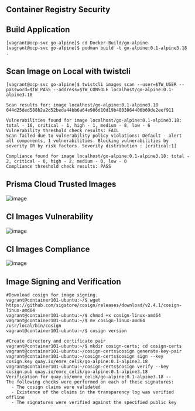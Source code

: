 Container Registry Security
----------------

Build Application
--------------
    [vagrant@ocp-svc go-alpine]$ cd Docker-Build/go-alpine
    [vagrant@ocp-svc go-alpine]$ podman build -t go-alpine:0.1-alpine3.18 .

Scan Image on Local with twistcli
--------------
    [vagrant@ocp-svc go-alpine]$ twistcli images scan --user=$TW_USER --password=$TW_PASS --address=$TW_CONSOLE localhost/go-alpine:0.1-alpine3.18
    
    Scan results for: image localhost/go-alpine:0.1-alpine3.18 044d25ded588b2a2d52beda44bb6a64e986d10d19b4803864406b69de2eef911
    
    Vulnerabilities found for image localhost/go-alpine:0.1-alpine3.18: total - 16, critical - 1, high - 1, medium - 8, low - 6
    Vulnerability threshold check results: FAIL
    Scan failed due to vulnerability policy violations: Default - alert all components, 1 vulnerabilities. Blocking vulnerabilities by severity OR by risk factors. Severity distribution : [critical:1]
    
    Compliance found for image localhost/go-alpine:0.1-alpine3.18: total - 2, critical - 0, high - 2, medium - 0, low - 0
    Compliance threshold check results: PASS

Prisma Cloud Trusted Images
---------------
![image](https://github.com/user-attachments/assets/f99f8a09-9408-44ca-b998-f28bd11bfaca)

CI Images Vulnerability
---------------
![image](https://github.com/user-attachments/assets/51b567a9-0b0c-4aae-93d2-868b5e481713)

CI Images Compliance
---------------
![image](https://github.com/user-attachments/assets/1e5569c0-d164-47f7-9bc9-6e4b64eafbb9)

Image Signing and Verification
---------------
    #Download cosign for image signing.
    vagrant@container101-ubuntu:~/$ wget https://github.com/sigstore/cosign/releases/download/v2.4.1/cosign-linux-amd64
    vagrant@container101-ubuntu:~/$ chmod +x cosign-linux-amd64
    vagrant@container101-ubuntu:~/$ mv cosign-linux-amd64 /usr/local/bin/cosign
    vagrant@container101-ubuntu:~/$ cosign version
    
    #Create directory and certificate pair
    vagrant@container101-ubuntu:~/$ mkdir cosign-certs; cd cosign-certs
    vagrant@container101-ubuntu:~/cosign-certs$cosign generate-key-pair
    vagrant@container101-ubuntu:~/cosign-certs$cosign sign --key cosign.key quay.io/emre_celik/go-alpine:0.1-alpine3.18
    vagrant@container101-ubuntu:~/cosign-certs$cosign verify --key cosign.pub quay.io/emre_celik/go-alpine:0.1-alpine3.18
    Verification for quay.io/emre_celik/go-alpine:0.1-alpine3.18 --
    The following checks were performed on each of these signatures:
      - The cosign claims were validated
      - Existence of the claims in the transparency log was verified offline
      - The signatures were verified against the specified public key

